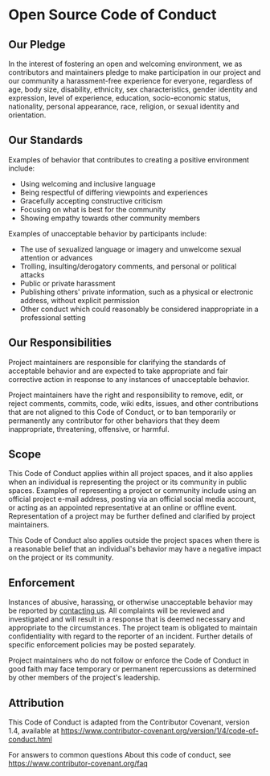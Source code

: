 <!-- SPDX-License-Identifier: MIT -->

# Open Source Code of Conduct

## Our Pledge

In the interest of fostering an open and welcoming environment,
we as contributors and maintainers pledge to make participation in our project and
our community a harassment-free experience for everyone, regardless of age, body size, disability,
ethnicity, sex characteristics, gender identity and expression, level of experience, education,
socio-economic status, nationality, personal appearance, race, religion, or sexual identity and orientation.

## Our Standards

Examples of behavior that contributes to creating a positive environment include:

- Using welcoming and inclusive language
- Being respectful of differing viewpoints and experiences
- Gracefully accepting constructive criticism
- Focusing on what is best for the community
- Showing empathy towards other community members

Examples of unacceptable behavior by participants include:

- The use of sexualized language or imagery and unwelcome sexual attention or advances
- Trolling, insulting/derogatory comments, and personal or political attacks
- Public or private harassment
- Publishing others' private information, such as a physical or electronic address, without explicit permission
- Other conduct which could reasonably be considered inappropriate in a professional setting

## Our Responsibilities

Project maintainers are responsible for clarifying the standards
of acceptable behavior and are expected to take appropriate and fair corrective action
in response to any instances of unacceptable behavior.

Project maintainers have the right and responsibility to remove,
edit, or reject comments, commits, code, wiki edits, issues,
and other contributions that are not aligned to this Code of Conduct,
or to ban temporarily or permanently any contributor for other behaviors
that they deem inappropriate, threatening, offensive, or harmful.

## Scope

This Code of Conduct applies within all project spaces,
and it also applies when an individual is representing the project or its community in public spaces.
Examples of representing a project or community include using
an official project e-mail address, posting via an official social media account,
or acting as an appointed representative at an online or offline event.
Representation of a project may be further defined and clarified by project maintainers.

This Code of Conduct also applies outside the project spaces
when there is a reasonable belief that an individual's behavior
may have a negative impact on the project or its community.

## Enforcement

Instances of abusive, harassing, or otherwise unacceptable behavior may be reported by
[contacting us](mailto:androteamfaq@gmail.com?subject=Sent%20from%20your%20website&body=Hey%20Fyndro%2C%20I%20am%20contacting%20you%20in%20regard%20with%20REASON.%0D%0A%0D%0ABest%20wishes%2C%0D%0AYOUR%20NAME). All complaints will be reviewed and investigated and will result
in a response that is deemed necessary and appropriate to the circumstances.
The project team is obligated to maintain confidentiality with regard
to the reporter of an incident. Further details of specific enforcement policies may be posted separately.

Project maintainers who do not follow or enforce the Code of Conduct in good faith
may face temporary or permanent repercussions as determined by other members of the project's leadership.

## Attribution

This Code of Conduct is adapted from the Contributor Covenant, version 1.4, available at https://www.contributor-covenant.org/version/1/4/code-of-conduct.html

For answers to common questions About this code of conduct, see https://www.contributor-covenant.org/faq